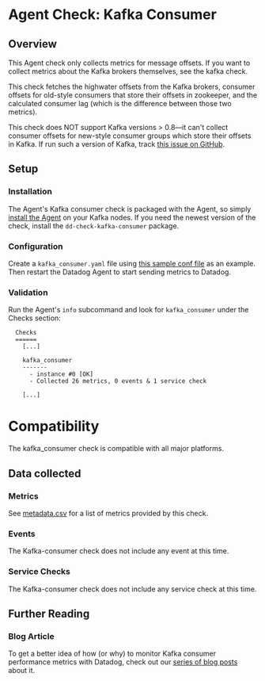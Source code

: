 # Agent Check: Kafka Consumer

## Overview

This Agent check only collects metrics for message offsets. If you want to collect metrics about the Kafka brokers themselves, see the kafka check.

This check fetches the highwater offsets from the Kafka brokers, consumer offsets for old-style consumers that store their offsets in zookeeper, and the calculated consumer lag (which is the difference between those two metrics).

This check does NOT support Kafka versions > 0.8—it can't collect consumer offsets for new-style consumer groups which store their offsets in Kafka. If run such a version of Kafka, track [this issue on GitHub](https://github.com/DataDog/integrations-core/issues/457).

## Setup
### Installation

The Agent's Kafka consumer check is packaged with the Agent, so simply [install the Agent](https://app.datadoghq.com/account/settings#agent) on your Kafka nodes. If you need the newest version of the check, install the `dd-check-kafka-consumer` package.

### Configuration

Create a `kafka_consumer.yaml` file using [this sample conf file](https://github.com/DataDog/integrations-core/blob/master/kafka_consumer/conf.yaml.example) as an example. Then restart the Datadog Agent to start sending metrics to Datadog.

### Validation

Run the Agent's `info` subcommand and look for `kafka_consumer` under the Checks section:

```
  Checks
  ======
    [...]

    kafka_consumer
    -------
      - instance #0 [OK]
      - Collected 26 metrics, 0 events & 1 service check

    [...]
```

# Compatibility

The kafka_consumer check is compatible with all major platforms.

## Data collected
### Metrics
See [metadata.csv](https://github.com/DataDog/integrations-core/blob/master/kafka_consumer/metadata.csv) for a list of metrics provided by this check.

### Events
The Kafka-consumer check does not include any event at this time.

### Service Checks
The Kafka-consumer check does not include any service check at this time.

## Further Reading
### Blog Article
To get a better idea of how (or why) to monitor Kafka consumer performance metrics with Datadog, check out our [series of blog posts](https://www.datadoghq.com/blog/monitoring-kafka-performance-metrics/) about it.

